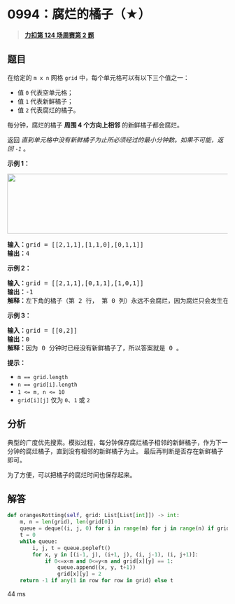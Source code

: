 # 0994：腐烂的橘子（★）


> <u>**[力扣第 124 场周赛第 2 题](https://leetcode.cn/problems/rotting-oranges/)**</u>

## 题目

<p>在给定的 <code>m x n</code> 网格<meta charset="UTF-8" /> <code>grid</code> 中，每个单元格可以有以下三个值之一：</p>

<ul>
<li>值 <code>0</code> 代表空单元格；</li>
<li>值 <code>1</code> 代表新鲜橘子；</li>
<li>值 <code>2</code> 代表腐烂的橘子。</li>
</ul>

<p>每分钟，腐烂的橘子 <strong>周围 4 个方向上相邻</strong> 的新鲜橘子都会腐烂。</p>

<p>返回 <em>直到单元格中没有新鲜橘子为止所必须经过的最小分钟数。如果不可能，返回 <code>-1</code></em> 。</p>



<p><strong>示例 1：</strong></p>

<p><strong><img alt="" src="https://assets.leetcode-cn.com/aliyun-lc-upload/uploads/2019/02/16/oranges.png" style="height: 137px; width: 650px;" /></strong></p>

<pre>
<strong>输入：</strong>grid = [[2,1,1],[1,1,0],[0,1,1]]
<strong>输出：</strong>4
</pre>

<p><strong>示例 2：</strong></p>

<pre>
<strong>输入：</strong>grid = [[2,1,1],[0,1,1],[1,0,1]]
<strong>输出：</strong>-1
<strong>解释：</strong>左下角的橘子（第 2 行， 第 0 列）永远不会腐烂，因为腐烂只会发生在 4 个正向上。
</pre>

<p><strong>示例 3：</strong></p>

<pre>
<strong>输入：</strong>grid = [[0,2]]
<strong>输出：</strong>0
<strong>解释：</strong>因为 0 分钟时已经没有新鲜橘子了，所以答案就是 0 。
</pre>



<p><strong>提示：</strong></p>

<ul>
<li><code>m == grid.length</code></li>
<li><code>n == grid[i].length</code></li>
<li><code>1 &lt;= m, n &lt;= 10</code></li>
<li><code>grid[i][j]</code> 仅为 <code>0</code>、<code>1</code> 或 <code>2</code></li>
</ul>


## 分析

典型的广度优先搜索。模拟过程，每分钟保存腐烂橘子相邻的新鲜橘子，作为下一分钟的腐烂橘子，直到没有相邻的新鲜橘子为止。
最后再判断是否存在新鲜橘子即可。

为了方便，可以把橘子的腐烂时间也保存起来。

## 解答

```python
def orangesRotting(self, grid: List[List[int]]) -> int:
	m, n = len(grid), len(grid[0])
	queue = deque((i, j, 0) for i in range(m) for j in range(n) if grid[i][j]==2)
	t = 0
	while queue:
		i, j, t = queue.popleft()
		for x, y in [(i-1, j), (i+1, j), (i, j-1), (i, j+1)]:
			if 0<=x<m and 0<=y<n and grid[x][y] == 1:
				queue.append((x, y, t+1))
				grid[x][y] = 2
	return -1 if any(1 in row for row in grid) else t
```

44 ms
